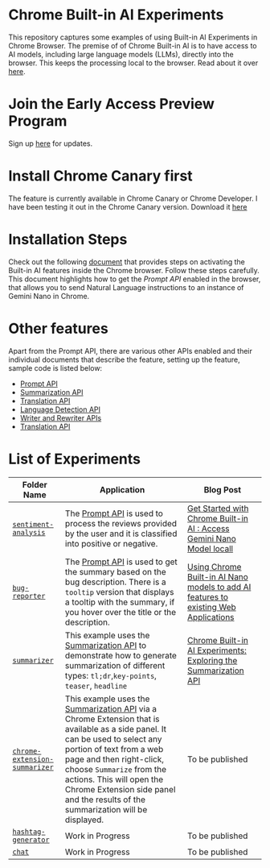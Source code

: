 # Chrome Built-in AI Experiments
This repository captures some examples of using Built-in AI Experiments in Chrome Browser. The premise of of Chrome Built-in AI is to have access to AI models, including large language models (LLMs), directly into the browser. This keeps the processing local to the browser. Read about it over [here](https://developer.chrome.com/docs/ai/built-in).

# Join the Early Access Preview Program
Sign up [here](https://goo.gle/chrome-ai-dev-preview-join) for updates.

# Install Chrome Canary first
The feature is currently available in Chrome Canary or Chrome Developer. I have been testing it out in the Chrome Canary version. Download it [here](https://www.google.com/intl/en_in/chrome/canary/)

# Installation Steps
Check out the following [document](https://docs.google.com/document/d/1VG8HIyz361zGduWgNG7R_R8Xkv0OOJ8b5C9QKeCjU0c/edit?tab=t.0) that provides steps on activating the Built-in AI features inside the Chrome browser. Follow these steps carefully. This document highlights how to get the *Prompt API* enabled in the browser, that allows you to send Natural Language instructions to an instance of Gemini Nano in Chrome. 

# Other features
Apart from the Prompt API, there are various other APIs enabled and their individual documents that describe the feature, setting up the feature, sample code is listed below:
- [Prompt API](https://developer.chrome.com/docs/ai/built-in-apis#prompt_api)
- [Summarization API](https://docs.google.com/document/d/1Bvd6cU9VIEb7kHTAOCtmmHNAYlIZdeNmV7Oy-2CtimA/edit?tab=t.0)
- [Translation API](https://docs.google.com/document/d/1bzpeKk4k26KfjtR-_d9OuXLMpJdRMiLZAOVNMuFIejk/edit?tab=t.0)
- [Language Detection API](https://docs.google.com/document/d/1lY40hdaWizzImXaI2iCGto9sOY6s25BcDJDYQvxpvk4/edit)
- [Writer and Rewriter APIs](https://docs.google.com/document/d/1WZlAvfrIWDwzQXdqIcCOTcrWLGGgmoesN1VGFbKU_D4/edit?usp=sharing)
- [Translation API](https://docs.google.com/document/d/1bzpeKk4k26KfjtR-_d9OuXLMpJdRMiLZAOVNMuFIejk/edit)

# List of Experiments

| Folder Name    | Application  | Blog Post  |
| -------------- | ------------ | ---------- |
| [`sentiment-analysis`](sentiment-analysis) | The [Prompt API](https://developer.chrome.com/docs/ai/built-in-apis#prompt_api) is used to process the reviews provided by the user and it is classified into positive or negative.| [Get Started with Chrome Built-in AI : Access Gemini Nano Model locall](https://medium.com/google-cloud/get-started-with-chrome-built-in-ai-access-gemini-nano-model-locally-11bacf235514) |
| [`bug-reporter`](bug-reporter) |The [Prompt API](https://developer.chrome.com/docs/ai/built-in-apis#prompt_api) is used to get the summary based on the bug description. There is a `tooltip` version that displays a tooltip with the summary, if you hover over the title or the description.| [Using Chrome Built-in AI Nano models to add AI features to existing Web Applications](https://iromin.medium.com/using-chrome-built-in-ai-nano-models-to-add-ai-features-to-existing-web-applications-e4abe712b26c) |
| [`summarizer`](summarizer) | This example uses the [Summarization API](https://docs.google.com/document/d/1Bvd6cU9VIEb7kHTAOCtmmHNAYlIZdeNmV7Oy-2CtimA/edit?tab=t.0) to demonstrate how to generate summarization of different types: `tl;dr`,`key-points`, `teaser`, `headline`| [Chrome Built-in AI Experiments: Exploring the Summarization API](https://iromin.medium.com/chrome-built-in-ai-experiments-exploring-the-summarization-api-517c54ab0016) |
| [`chrome-extension-summarizer`](chrome-extension-summarizer) | This example uses the [Summarization API](https://docs.google.com/document/d/1Bvd6cU9VIEb7kHTAOCtmmHNAYlIZdeNmV7Oy-2CtimA/edit?tab=t.0) via a Chrome Extension that is available as a side panel. It can be used to select any portion of text from a web page and then right-click, choose `Summarize` from the actions. This will open the Chrome Extension side panel and the results of the summarization will be displayed. | To be published |
| [`hashtag-generator`](hashtag-generator) | Work in Progress| To be published |
| [`chat`](chat) | Work in Progress| To be published |
